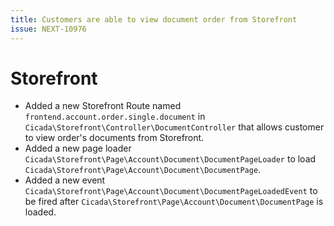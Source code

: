 ```yaml
---
title: Customers are able to view document order from Storefront
issue: NEXT-10976
---
```

# Storefront
*  Added a new Storefront Route named `frontend.account.order.single.document` in `Cicada\Storefront\Controller\DocumentController` that allows customer to view order's documents from Storefront.
*  Added a new page loader `Cicada\Storefront\Page\Account\Document\DocumentPageLoader` to load `Cicada\Storefront\Page\Account\Document\DocumentPage`.
*  Added a new event `Cicada\Storefront\Page\Account\Document\DocumentPageLoadedEvent` to be fired after `Cicada\Storefront\Page\Account\Document\DocumentPage` is loaded.
